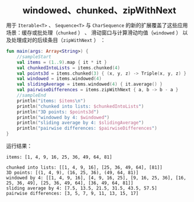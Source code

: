 <center><font size="5"><b>windowed、chunked、zipWithNext</b></font></center>

用于 `Iterable<T>` 、 `Sequence<T>` 与 `CharSequence` 的新的扩展覆盖了这些应用场景：缓存或批处理（`chunked` ） 、 滑动窗口与计算滑动均值（`windowed` ） 以及处理成对的后续条目（`zipWithNext` ） ：

```kotlin
fun main(args: Array<String>) {
	//sampleStart
	val items = (1..9).map { it * it }
	val chunkedIntoLists = items.chunked(4)
	val points3d = items.chunked(3) { (x, y, z) -> Triple(x, y, z) }
	val windowed = items.windowed(4)
	val slidingAverage = items.windowed(4) { it.average() }
	val pairwiseDifferences = items.zipWithNext { a, b -> b - a }
	//sampleEnd
	println("items: $items\n")
	println("chunked into lists: $chunkedIntoLists")
	println("3D points: $points3d")
	println("windowed by 4: $windowed")
	println("sliding average by 4: $slidingAverage")
	println("pairwise differences: $pairwiseDifferences")
}
```

运行结果：

```
items: [1, 4, 9, 16, 25, 36, 49, 64, 81]

chunked into lists: [[1, 4, 9, 16], [25, 36, 49, 64], [81]]
3D points: [(1, 4, 9), (16, 25, 36), (49, 64, 81)]
windowed by 4: [[1, 4, 9, 16], [4, 9, 16, 25], [9, 16, 25, 36], [16, 25, 36, 49], [25, 36, 49, 64], [36, 49, 64, 81]]
sliding average by 4: [7.5, 13.5, 21.5, 31.5, 43.5, 57.5]
pairwise differences: [3, 5, 7, 9, 11, 13, 15, 17]
```

